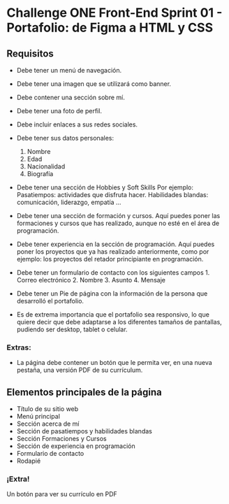 # Challenge ONE Front-End Sprint 01 - Portafolio: de Figma a HTML y CSS

## Requisitos

* Debe tener un menú de navegación.
* Debe tener una imagen que se utilizará como banner.
* Debe contener una sección sobre mí.
* Debe tener una foto de perfil.
* Debe incluir enlaces a sus redes sociales.
* Debe tener sus datos personales:
	1. Nombre
	2. Edad
	3. Nacionalidad
	4. Biografía

* Debe tener una sección de Hobbies y Soft Skills
	Por ejemplo:
	Pasatiempos: actividades que disfruta hacer.
	Habilidades blandas: comunicación, liderazgo, empatía …

* Debe tener una sección de formación y cursos.
	Aquí puedes poner las formaciones y cursos que has realizado, aunque no esté en el área de programación.
	
* Debe tener experiencia en la sección de programación.
	Aquí puedes poner los proyectos que ya has realizado anteriormente, como por ejemplo: los proyectos del retador principiante en programación.

* Debe tener un formulario de contacto con los siguientes campos
       1. Correo electrónico
       2. Nombre
       3. Asunto
       4. Mensaje

* Debe tener un Pie de página con la información de la persona que desarrolló el portafolio.

* Es de extrema importancia que el portafolio sea responsivo, lo que quiere decir que debe adaptarse a los diferentes tamaños de pantallas, pudiendo ser desktop, tablet o celular.

### Extras:
- La página debe contener un botón que le permita ver, en una nueva pestaña, una versión PDF de su currículum.

## Elementos principales de la página
- Título de su sitio web
- Menú principal
- Sección acerca de mí
- Sección de pasatiempos y habilidades blandas
- Sección Formaciones y Cursos
- Sección de experiencia en programación
- Formulario de contacto
- Rodapié

### ¡Extra!
Un botón para ver su currículo en PDF
